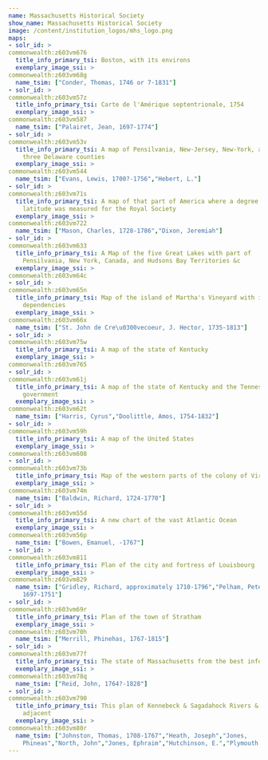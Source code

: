 ```yaml
---
name: Massachusetts Historical Society
show_name: Massachusetts Historical Society
image: /content/institution_logos/mhs_logo.png
maps:
- solr_id: > 
commonwealth:z603vm676
  title_info_primary_tsi: Boston, with its environs
  exemplary_image_ssi: > 
commonwealth:z603vm68g
  name_tsim: ["Conder, Thomas, 1746 or 7-1831"]
- solr_id: > 
commonwealth:z603vm57z
  title_info_primary_tsi: Carte de l'Amérique septentrionale, 1754
  exemplary_image_ssi: > 
commonwealth:z603vm587
  name_tsim: ["Palairet, Jean, 1697-1774"]
- solr_id: > 
commonwealth:z603vm53v
  title_info_primary_tsi: A map of Pensilvania, New-Jersey, New-York, and the
    three Delaware counties
  exemplary_image_ssi: > 
commonwealth:z603vm544
  name_tsim: ["Evans, Lewis, 1700?-1756","Hebert, L."]
- solr_id: > 
commonwealth:z603vm71s
  title_info_primary_tsi: A map of that part of America where a degree of
    latitude was measured for the Royal Society
  exemplary_image_ssi: > 
commonwealth:z603vm722
  name_tsim: ["Mason, Charles, 1728-1786","Dixon, Jeremiah"]
- solr_id: > 
commonwealth:z603vm633
  title_info_primary_tsi: A Map of the five Great Lakes with part of
    Pensilvania, New York, Canada, and Hudsons Bay Territories &c
  exemplary_image_ssi: > 
commonwealth:z603vm64c
- solr_id: > 
commonwealth:z603vm65n
  title_info_primary_tsi: Map of the island of Martha's Vineyard with its
    dependencies
  exemplary_image_ssi: > 
commonwealth:z603vm66x
  name_tsim: ["St. John de Cre\u0300vecoeur, J. Hector, 1735-1813"]
- solr_id: > 
commonwealth:z603vm75w
  title_info_primary_tsi: A map of the state of Kentucky
  exemplary_image_ssi: > 
commonwealth:z603vm765
- solr_id: > 
commonwealth:z603vm61j
  title_info_primary_tsi: A map of the state of Kentucky and the Tennessee
    government
  exemplary_image_ssi: > 
commonwealth:z603vm62t
  name_tsim: ["Harris, Cyrus","Doolittle, Amos, 1754-1832"]
- solr_id: > 
commonwealth:z603vm59h
  title_info_primary_tsi: A map of the United States
  exemplary_image_ssi: > 
commonwealth:z603vm608
- solr_id: > 
commonwealth:z603vm73b
  title_info_primary_tsi: Map of the western parts of the colony of Virginia
  exemplary_image_ssi: > 
commonwealth:z603vm74m
  name_tsim: ["Baldwin, Richard, 1724-1770"]
- solr_id: > 
commonwealth:z603vm55d
  title_info_primary_tsi: A new chart of the vast Atlantic Ocean
  exemplary_image_ssi: > 
commonwealth:z603vm56p
  name_tsim: ["Bowen, Emanuel, -1767"]
- solr_id: > 
commonwealth:z603vm811
  title_info_primary_tsi: Plan of the city and fortress of Louisbourg
  exemplary_image_ssi: > 
commonwealth:z603vm829
  name_tsim: ["Gridley, Richard, approximately 1710-1796","Pelham, Peter,
    1697-1751"]
- solr_id: > 
commonwealth:z603vm69r
  title_info_primary_tsi: Plan of the town of Stratham
  exemplary_image_ssi: > 
commonwealth:z603vm70h
  name_tsim: ["Merrill, Phinehas, 1767-1815"]
- solr_id: > 
commonwealth:z603vm77f
  title_info_primary_tsi: The state of Massachusetts from the best information
  exemplary_image_ssi: > 
commonwealth:z603vm78q
  name_tsim: ["Reid, John, 1764?-1828"]
- solr_id: > 
commonwealth:z603vm790
  title_info_primary_tsi: This plan of Kennebeck & Sagadahock Rivers & country
    adjacent
  exemplary_image_ssi: > 
commonwealth:z603vm80r
  name_tsim: ["Johnston, Thomas, 1708-1767","Heath, Joseph","Jones,
    Phineas","North, John","Jones, Ephraim","Hutchinson, E.","Plymouth Company"]
---
```

